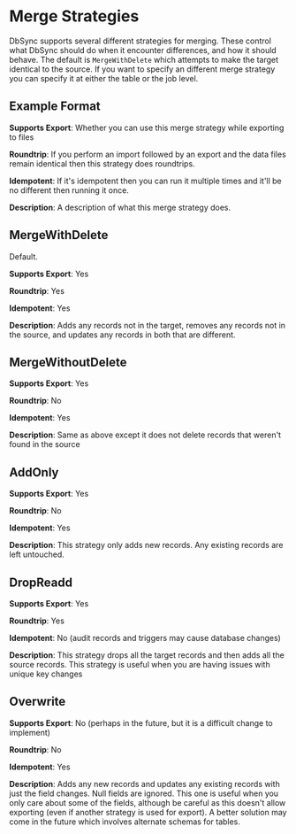 Merge Strategies
===

DbSync supports several different strategies for merging. These control what DbSync should do when it encounter differences, and how it should behave. The default is `MergeWithDelete` which attempts to make the target identical to the source. If you want to specify an different merge strategy you can specify it at either the table or the job level.

Example Format
---

**Supports Export**: Whether you can use this merge strategy while exporting to files

**Roundtrip**: If you perform an import followed by an export and the data files remain identical then this strategy does roundtrips.

**Idempotent**: If it's idempotent then you can run it multiple times and it'll be no different then running it once.

**Description**: A description of what this merge strategy does.

MergeWithDelete
---

Default.

**Supports Export**: Yes

**Roundtrip**: Yes

**Idempotent**: Yes

**Description**: Adds any records not in the target, removes any records not in the source, and updates any records in both that are different.

MergeWithoutDelete
---

**Supports Export**: Yes

**Roundtrip**: No

**Idempotent**: Yes

**Description**: Same as above except it does not delete records that weren't found in the source

AddOnly
---

**Supports Export**: Yes

**Roundtrip**: No

**Idempotent**: Yes

**Description**: This strategy only adds new records. Any existing records are left untouched.

DropReadd
---

**Supports Export**: Yes

**Roundtrip**: Yes

**Idempotent**: No (audit records and triggers may cause database changes)

**Description**: This strategy drops all the target records and then adds all the source records. This strategy is useful when you are having issues with unique key changes

Overwrite
---

**Supports Export**: No (perhaps in the future, but it is a difficult change to implement)

**Roundtrip**: No

**Idempotent**: Yes

**Description**: Adds any new records and updates any existing records with just the field changes. Null fields are ignored. This one is useful when you only care about some of the fields, although be careful as this doesn't allow exporting (even if another strategy is used for export). A better solution may come in the future which involves alternate schemas for tables.